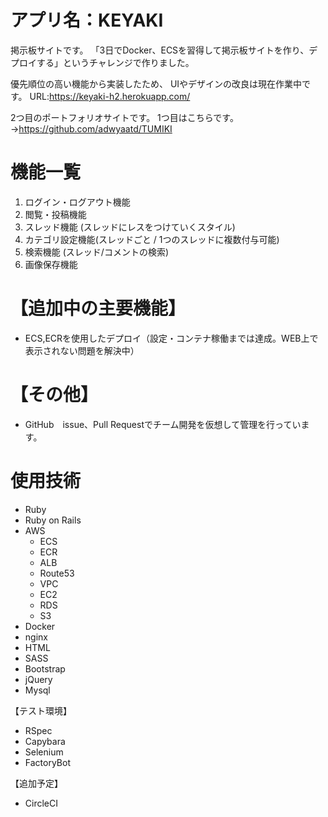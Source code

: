 # アプリ名：KEYAKI
掲示板サイトです。
「3日でDocker、ECSを習得して掲示板サイトを作り、デプロイする」というチャレンジで作りました。

優先順位の高い機能から実装したため、
UIやデザインの改良は現在作業中です。
URL:https://keyaki-h2.herokuapp.com/

2つ目のポートフォリオサイトです。
1つ目はこちらです。 
→https://github.com/adwyaatd/TUMIKI

# 機能一覧 
1. ログイン・ログアウト機能 
2. 閲覧・投稿機能 
3. スレッド機能 (スレッドにレスをつけていくスタイル) 
4. カテゴリ設定機能(スレッドごと / 1つのスレッドに複数付与可能) 
5. 検索機能 (スレッド/コメントの検索) 
6. 画像保存機能

# 【追加中の主要機能】
* ECS,ECRを使用したデプロイ（設定・コンテナ稼働までは達成。WEB上で表示されない問題を解決中）

# 【その他】
* GitHub　issue、Pull Requestでチーム開発を仮想して管理を行っています。

# 使用技術
* Ruby
* Ruby on Rails
* AWS
    * ECS
    * ECR
    * ALB
    * Route53
    * VPC
    * EC2
    * RDS
    * S3
* Docker
* nginx
* HTML
* SASS
* Bootstrap
* jQuery
* Mysql

【テスト環境】  
* RSpec
* Capybara
* Selenium
* FactoryBot

【追加予定】
* CircleCI
